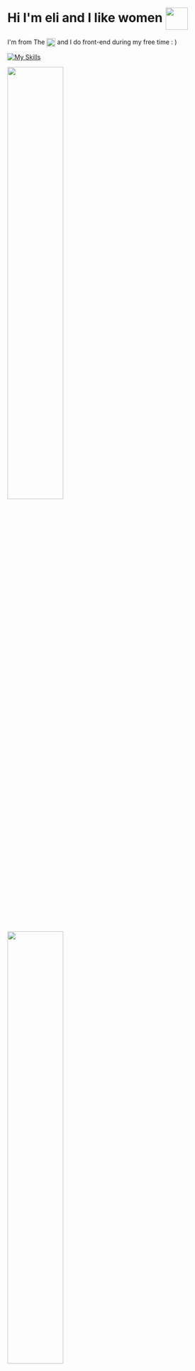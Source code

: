 # Hi I'm eli and I like women <img width="50" align="center" src="https://i.imgur.com/TsTeHxd.png" />

I'm from The <img width="20" height="20" align="center" src="https://flagicons.lipis.dev/flags/4x3/ph.svg" /> and I do front-end during my free time : )

[![My Skills](https://skillicons.dev/icons?i=js,html,css,sass,react,next)](https://skillicons.dev)

<img width="50%" src="https://github-readme-stats.vercel.app/api?username=wensente27&count_private=true&show_icons=true&theme=dark&hide_border=true&include_all_commits=true">
<img width="50%" src="https://github-readme-stats.vercel.app/api/top-langs/?username=wensente27&theme=dark&hide_border=true&layout=compact">

